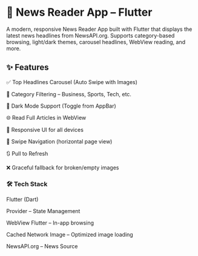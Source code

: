 # 📰 News Reader App – Flutter
A modern, responsive News Reader App built with Flutter that displays the latest news headlines from NewsAPI.org.
Supports category-based browsing, light/dark themes, carousel headlines, WebView reading, and more.

## ✨ Features
✅ Top Headlines Carousel (Auto Swipe with Images)

🔎 Category Filtering – Business, Sports, Tech, etc.

🌙 Dark Mode Support (Toggle from AppBar)

🌐 Read Full Articles in WebView

📱 Responsive UI for all devices

🔁 Swipe Navigation (horizontal page view)

🔃 Pull to Refresh

❌ Graceful fallback for broken/empty images


### 🛠️ Tech Stack
Flutter (Dart)

Provider – State Management

WebView Flutter – In-app browsing

Cached Network Image – Optimized image loading

NewsAPI.org – News Source

